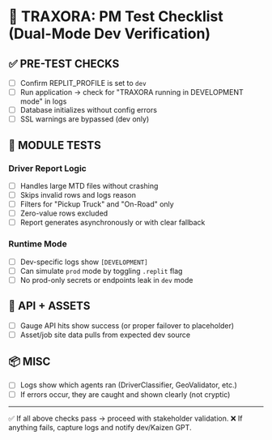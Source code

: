 # 🧪 TRAXORA: PM Test Checklist (Dual-Mode Dev Verification)

## ✅ PRE-TEST CHECKS
- [ ] Confirm REPLIT_PROFILE is set to `dev`
- [ ] Run application → check for "TRAXORA running in DEVELOPMENT mode" in logs
- [ ] Database initializes without config errors
- [ ] SSL warnings are bypassed (dev only)

## 🧠 MODULE TESTS

### Driver Report Logic
- [ ] Handles large MTD files without crashing
- [ ] Skips invalid rows and logs reason
- [ ] Filters for "Pickup Truck" and "On-Road" only
- [ ] Zero-value rows excluded
- [ ] Report generates asynchronously or with clear fallback

### Runtime Mode
- [ ] Dev-specific logs show `[DEVELOPMENT]`
- [ ] Can simulate `prod` mode by toggling `.replit` flag
- [ ] No prod-only secrets or endpoints leak in `dev` mode

## 🧩 API + ASSETS
- [ ] Gauge API hits show success (or proper failover to placeholder)
- [ ] Asset/job site data pulls from expected dev source

## 📦 MISC
- [ ] Logs show which agents ran (DriverClassifier, GeoValidator, etc.)
- [ ] If errors occur, they are caught and shown clearly (not cryptic)

---

✅ If all above checks pass → proceed with stakeholder validation.
❌ If anything fails, capture logs and notify dev/Kaizen GPT.
